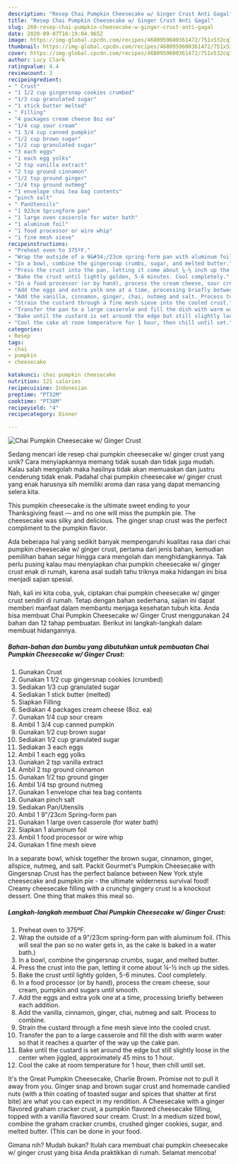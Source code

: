 ```yaml
---
description: "Resep Chai Pumpkin Cheesecake w/ Ginger Crust Anti Gagal"
title: "Resep Chai Pumpkin Cheesecake w/ Ginger Crust Anti Gagal"
slug: 260-resep-chai-pumpkin-cheesecake-w-ginger-crust-anti-gagal
date: 2020-09-07T16:19:04.965Z
image: https://img-global.cpcdn.com/recipes/4680959600361472/751x532cq70/chai-pumpkin-cheesecake-w-ginger-crust-recipe-main-photo.jpg
thumbnail: https://img-global.cpcdn.com/recipes/4680959600361472/751x532cq70/chai-pumpkin-cheesecake-w-ginger-crust-recipe-main-photo.jpg
cover: https://img-global.cpcdn.com/recipes/4680959600361472/751x532cq70/chai-pumpkin-cheesecake-w-ginger-crust-recipe-main-photo.jpg
author: Lucy Clark
ratingvalue: 4.4
reviewcount: 3
recipeingredient:
- " Crust"
- "1 1/2 cup gingersnap cookies crumbed"
- "1/3 cup granulated sugar"
- "1 stick butter melted"
- " Filling"
- "4 packages cream cheese 8oz ea"
- "1/4 cup sour cream"
- "1 3/4 cup canned pumpkin"
- "1/2 cup brown sugar"
- "1/2 cup granulated sugar"
- "3 each eggs"
- "1 each egg yolks"
- "2 tsp vanilla extract"
- "2 tsp ground cinnamon"
- "1/2 tsp ground ginger"
- "1/4 tsp ground nutmeg"
- "1 envelope chai tea bag contents"
- "pinch salt"
- " PanUtensils"
- "1 923cm Springform pan"
- "1 large oven casserole for water bath"
- "1 aluminum foil"
- "1 food processor or wire whip"
- "1 fine mesh sieve"
recipeinstructions:
- "Preheat oven to 375ºF."
- "Wrap the outside of a 9&#34;/23cm spring-form pan with aluminum foil. (This will seal the pan so no water gets in, as the cake is baked in a water bath.)"
- "In a bowl, combine the gingersnap crumbs, sugar, and melted butter."
- "Press the crust into the pan, letting it come about ¼-½ inch up the sides."
- "Bake the crust until lightly golden, 5-6 minutes. Cool completely."
- "In a food processor (or by hand), process the cream cheese, sour cream, pumpkin and sugars until smooth."
- "Add the eggs and extra yolk one at a time, processing briefly between each addition."
- "Add the vanilla, cinnamon, ginger, chai, nutmeg and salt. Process to combine."
- "Strain the custard through a fine mesh sieve into the cooled crust."
- "Transfer the pan to a large casserole and fill the dish with warm water so that it reaches a quarter of the way up the cake pan."
- "Bake until the custard is set around the edge but still slightly loose in the center when jiggled, approximately 45 mins to 1 hour."
- "Cool the cake at room temperature for 1 hour, then chill until set."
categories:
- Resep
tags:
- chai
- pumpkin
- cheesecake

katakunci: chai pumpkin cheesecake 
nutrition: 121 calories
recipecuisine: Indonesian
preptime: "PT32M"
cooktime: "PT38M"
recipeyield: "4"
recipecategory: Dinner

---
```



![Chai Pumpkin Cheesecake w/ Ginger Crust](https://img-global.cpcdn.com/recipes/4680959600361472/751x532cq70/chai-pumpkin-cheesecake-w-ginger-crust-recipe-main-photo.jpg)

Sedang mencari ide resep chai pumpkin cheesecake w/ ginger crust yang unik? Cara menyiapkannya memang tidak susah dan tidak juga mudah. Kalau salah mengolah maka hasilnya tidak akan memuaskan dan justru cenderung tidak enak. Padahal chai pumpkin cheesecake w/ ginger crust yang enak harusnya sih memiliki aroma dan rasa yang dapat memancing selera kita.

This pumpkin cheesecake is the ultimate sweet ending to your Thanksgiving feast — and no one will miss the pumpkin pie. The cheesecake was silky and delicious. The ginger snap crust was the perfect compliment to the pumpkin flavor.

Ada beberapa hal yang sedikit banyak mempengaruhi kualitas rasa dari chai pumpkin cheesecake w/ ginger crust, pertama dari jenis bahan, kemudian pemilihan bahan segar hingga cara mengolah dan menghidangkannya. Tak perlu pusing kalau mau menyiapkan chai pumpkin cheesecake w/ ginger crust enak di rumah, karena asal sudah tahu triknya maka hidangan ini bisa menjadi sajian spesial.


Nah, kali ini kita coba, yuk, ciptakan chai pumpkin cheesecake w/ ginger crust sendiri di rumah. Tetap dengan bahan sederhana, sajian ini dapat memberi manfaat dalam membantu menjaga kesehatan tubuh kita. Anda bisa membuat Chai Pumpkin Cheesecake w/ Ginger Crust menggunakan 24 bahan dan 12 tahap pembuatan. Berikut ini langkah-langkah dalam membuat hidangannya.

<!--inarticleads1-->

##### Bahan-bahan dan bumbu yang dibutuhkan untuk pembuatan Chai Pumpkin Cheesecake w/ Ginger Crust:

1. Gunakan  Crust
1. Gunakan 1 1/2 cup gingersnap cookies (crumbed)
1. Sediakan 1/3 cup granulated sugar
1. Sediakan 1 stick butter (melted)
1. Siapkan  Filling
1. Sediakan 4 packages cream cheese (8oz. ea)
1. Gunakan 1/4 cup sour cream
1. Ambil 1 3/4 cup canned pumpkin
1. Gunakan 1/2 cup brown sugar
1. Sediakan 1/2 cup granulated sugar
1. Sediakan 3 each eggs
1. Ambil 1 each egg yolks
1. Gunakan 2 tsp vanilla extract
1. Ambil 2 tsp ground cinnamon
1. Gunakan 1/2 tsp ground ginger
1. Ambil 1/4 tsp ground nutmeg
1. Gunakan 1 envelope chai tea bag contents
1. Gunakan pinch salt
1. Sediakan  Pan/Utensils
1. Ambil 1 9&#34;/23cm Spring-form pan
1. Gunakan 1 large oven casserole (for water bath)
1. Siapkan 1 aluminum foil
1. Ambil 1 food processor or wire whip
1. Gunakan 1 fine mesh sieve


In a separate bowl, whisk together the brown sugar, cinnamon, ginger, allspice, nutmeg, and salt. Packit Gourmet&#39;s Pumpkin Cheesecake with Gingersnap Crust has the perfect balance between New York style cheesecake and pumpkin pie - the ultimate wilderness survival food! Creamy cheesecake filling with a crunchy gingery crust is a knockout dessert. One thing that makes this meal so. 

<!--inarticleads2-->

##### Langkah-langkah membuat Chai Pumpkin Cheesecake w/ Ginger Crust:

1. Preheat oven to 375ºF.
1. Wrap the outside of a 9&#34;/23cm spring-form pan with aluminum foil. (This will seal the pan so no water gets in, as the cake is baked in a water bath.)
1. In a bowl, combine the gingersnap crumbs, sugar, and melted butter.
1. Press the crust into the pan, letting it come about ¼-½ inch up the sides.
1. Bake the crust until lightly golden, 5-6 minutes. Cool completely.
1. In a food processor (or by hand), process the cream cheese, sour cream, pumpkin and sugars until smooth.
1. Add the eggs and extra yolk one at a time, processing briefly between each addition.
1. Add the vanilla, cinnamon, ginger, chai, nutmeg and salt. Process to combine.
1. Strain the custard through a fine mesh sieve into the cooled crust.
1. Transfer the pan to a large casserole and fill the dish with warm water so that it reaches a quarter of the way up the cake pan.
1. Bake until the custard is set around the edge but still slightly loose in the center when jiggled, approximately 45 mins to 1 hour.
1. Cool the cake at room temperature for 1 hour, then chill until set.


It&#39;s the Great Pumpkin Cheesecake, Charlie Brown. Promise not to pull it away from you. Ginger snap and brown sugar crust and homemade candied nuts (with a thin coating of toasted sugar and spices that shatter at first bite) are what you can expect in my rendition. A Cheesecake with a ginger flavored graham cracker crust, a pumpkin flavored cheesecake filling, topped with a vanilla flavored sour cream. Crust: In a medium sized bowl, combine the graham cracker crumbs, crushed ginger cookies, sugar, and melted butter. (This can be done in your food. 

Gimana nih? Mudah bukan? Itulah cara membuat chai pumpkin cheesecake w/ ginger crust yang bisa Anda praktikkan di rumah. Selamat mencoba!

